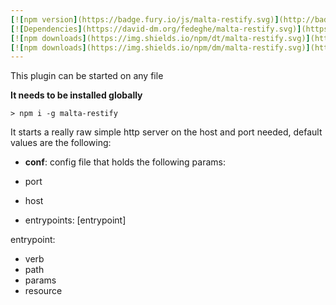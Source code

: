 ```yaml
---
[![npm version](https://badge.fury.io/js/malta-restify.svg)](http://badge.fury.io/js/malta-restify)
[![Dependencies](https://david-dm.org/fedeghe/malta-restify.svg)](https://david-dm.org/fedeghe/malta-restify)
[![npm downloads](https://img.shields.io/npm/dt/malta-restify.svg)](https://npmjs.org/package/malta-restify)
[![npm downloads](https://img.shields.io/npm/dm/malta-restify.svg)](https://npmjs.org/package/malta-restify)  
---  
```


This plugin can be started on any file

**It needs to be installed globally**

`> npm i -g malta-restify`  

It starts a really raw simple http server on the host and port needed, default values are the following:
- **conf**: config file that holds the following params:

- port
- host   
- entrypoints: [entrypoint]  

entrypoint:  
- verb  
- path  
- params  
- resource  

